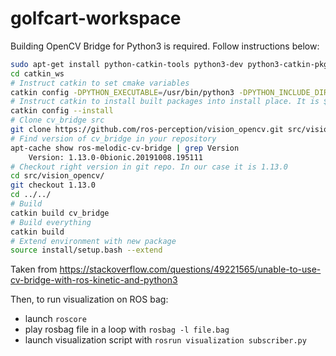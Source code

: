 # golfcart-workspace

Building OpenCV Bridge for Python3 is required. Follow instructions below:
```bash
sudo apt-get install python-catkin-tools python3-dev python3-catkin-pkg-modules python3-numpy python3-yaml ros-melodic-cv-bridge
cd catkin_ws
# Instruct catkin to set cmake variables
catkin config -DPYTHON_EXECUTABLE=/usr/bin/python3 -DPYTHON_INCLUDE_DIR=/usr/include/python3.6m -DPYTHON_LIBRARY=/usr/lib/x86_64-linux-gnu/libpython3.6m.so
# Instruct catkin to install built packages into install place. It is $CATKIN_WORKSPACE/install folder
catkin config --install
# Clone cv_bridge src
git clone https://github.com/ros-perception/vision_opencv.git src/vision_opencv
# Find version of cv_bridge in your repository
apt-cache show ros-melodic-cv-bridge | grep Version
    Version: 1.13.0-0bionic.20191008.195111
# Checkout right version in git repo. In our case it is 1.13.0
cd src/vision_opencv/
git checkout 1.13.0
cd ../../
# Build
catkin build cv_bridge
# Build everything
catkin build
# Extend environment with new package
source install/setup.bash --extend
```

Taken from https://stackoverflow.com/questions/49221565/unable-to-use-cv-bridge-with-ros-kinetic-and-python3

Then, to run visualization on ROS bag:
- launch `roscore`
- play rosbag file in a loop with `rosbag -l file.bag`
- launch visualization script with `rosrun visualization subscriber.py`
